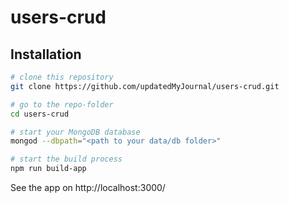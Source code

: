 # users-crud

## Installation

```sh
# clone this repository
git clone https://github.com/updatedMyJournal/users-crud.git

# go to the repo-folder
cd users-crud

# start your MongoDB database
mongod --dbpath="<path to your data/db folder>"

# start the build process
npm run build-app
```

See the app on http://localhost:3000/
